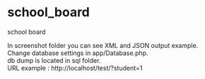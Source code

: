 # school_board
school board

In screenshot folder you can see XML and JSON output example. <br>
Change database settings in app/Database.php. <br>
db dump is located in sql folder. <br>
URL example : http://localhost/test/?student=1
